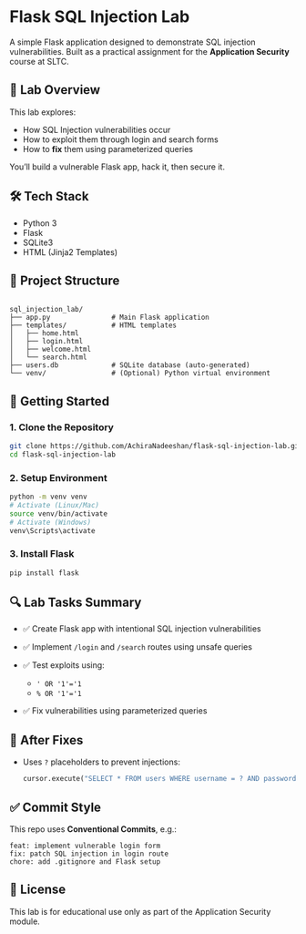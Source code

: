 # Flask SQL Injection Lab

A simple Flask application designed to demonstrate SQL injection vulnerabilities. Built as a practical assignment for the **Application Security** course at SLTC.



## 🧪 Lab Overview

This lab explores:
- How SQL Injection vulnerabilities occur
- How to exploit them through login and search forms
- How to **fix** them using parameterized queries

You’ll build a vulnerable Flask app, hack it, then secure it.



## 🛠️ Tech Stack

- Python 3
- Flask
- SQLite3
- HTML (Jinja2 Templates)



## 📁 Project Structure

```

sql_injection_lab/
├── app.py               # Main Flask application
├── templates/           # HTML templates
│   ├── home.html
│   ├── login.html
│   ├── welcome.html
│   └── search.html
├── users.db             # SQLite database (auto-generated)
└── venv/                # (Optional) Python virtual environment
````



## 🚀 Getting Started

### 1. Clone the Repository

```bash
git clone https://github.com/AchiraNadeeshan/flask-sql-injection-lab.git
cd flask-sql-injection-lab
````

### 2. Setup Environment

```bash
python -m venv venv
# Activate (Linux/Mac)
source venv/bin/activate
# Activate (Windows)
venv\Scripts\activate
```

### 3. Install Flask

```bash
pip install flask
```



## 🔍 Lab Tasks Summary

* ✅ Create Flask app with intentional SQL injection vulnerabilities
* ✅ Implement `/login` and `/search` routes using unsafe queries
* ✅ Test exploits using:

  * `' OR '1'='1`
  * `% OR '1'='1`
* ✅ Fix vulnerabilities using parameterized queries



## 🔐 After Fixes

* Uses `?` placeholders to prevent injections:

  ```python
  cursor.execute("SELECT * FROM users WHERE username = ? AND password = ?", (username, password))
  ```



## ✅ Commit Style

This repo uses **Conventional Commits**, e.g.:

```
feat: implement vulnerable login form
fix: patch SQL injection in login route
chore: add .gitignore and Flask setup
```


## 📄 License

This lab is for educational use only as part of the Application Security module.